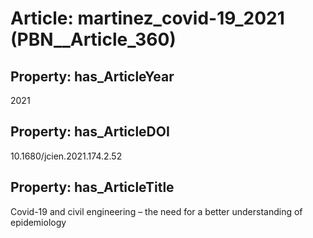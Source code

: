 # Article: __martinez_covid-19_2021__ (PBN__Article_360)

## Property: has_ArticleYear

2021

## Property: has_ArticleDOI

10.1680/jcien.2021.174.2.52

## Property: has_ArticleTitle

Covid-19 and civil engineering – the need for a better understanding of epidemiology

